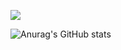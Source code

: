 
<a href="https://play.google.com/store/apps/details?id=com.edta.bitpremium" target="_blank"><img src="https://img.shields.io/badge/비트프리미엄 앱-80cee1?style=flat&logo=Bitcoin Cash&logoColor=FFFFFF"/></a>


![Anurag's GitHub stats](https://github-readme-stats.vercel.app/api?username=hwr12&show_icons=true&theme=vue)
<!--
**hwr12/hwr12** is a ✨ _special_ ✨ repository because its `README.md` (this file) appears on your GitHub profile.

Here are some ideas to get you started:

- 🔭 I’m currently working on ...
- 🌱 I’m currently learning ...
- 👯 I’m looking to collaborate on ...
- 🤔 I’m looking for help with ...
- 💬 Ask me about ...
- 📫 How to reach me: ...
- 😄 Pronouns: ...
- ⚡ Fun fact: ...
-->
